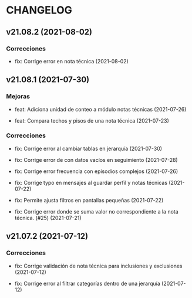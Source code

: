 # CHANGELOG

## v21.08.2 (2021-08-02)

### Correcciones

- fix: Corrige error en nota técnica (2021-08-02)

## v21.08.1 (2021-07-30)

### Mejoras

- feat: Adiciona unidad de conteo a módulo notas técnicas (2021-07-26)

- feat: Compara techos y pisos de una nota técnica (2021-07-23)

### Correcciones

- fix: Corrige error al cambiar tablas en jerarquía (2021-07-30)

- fix: Corrige error de con datos vacíos en seguimiento (2021-07-28)

- fix: Corrige error frecuencia con episodios complejos (2021-07-26)

- fix: Corrige typo en mensajes al guardar perfil y notas técnicas (2021-07-22)

- fix: Permite ajusta filtros en pantallas pequeñas (2021-07-22)

- fix: Corrige error donde se suma valor no correspondiente a la nota técnica. (#25) (2021-07-21)

## v21.07.2 (2021-07-12)

### Correcciones

- fix: Corrige validación de nota técnica para inclusiones y exclusiones (2021-07-12)

- fix: Corrige error al filtrar categorías dentro de una jerarquía (2021-07-12)
